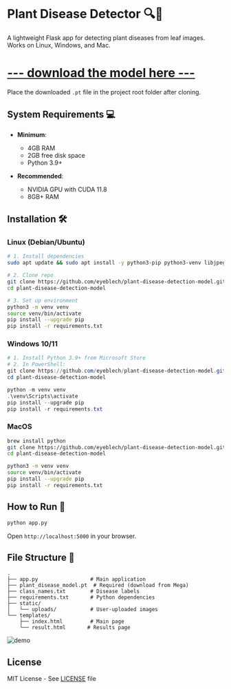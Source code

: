 # Plant Disease Detector 🔍🌱

A lightweight Flask app for detecting plant diseases from leaf images. Works on Linux, Windows, and Mac.


# [--- download the model here ---](https://mega.nz/file/WQRS2RbA#XLbOvtIKM3padgqjySAh-doj8mqdPJOMT3i1LmAklZ8)  

Place the downloaded `.pt` file in the project root folder after cloning.

## System Requirements 💻
- **Minimum**:
  - 4GB RAM
  - 2GB free disk space
  - Python 3.9+

- **Recommended**:
  - NVIDIA GPU with CUDA 11.8
  - 8GB+ RAM

## Installation 🛠️

### Linux (Debian/Ubuntu)
```bash
# 1. Install dependencies
sudo apt update && sudo apt install -y python3-pip python3-venv libjpeg-dev

# 2. Clone repo
git clone https://github.com/eyeblech/plant-disease-detection-model.git
cd plant-disease-detection-model

# 3. Set up environment
python3 -m venv venv
source venv/bin/activate
pip install --upgrade pip
pip install -r requirements.txt
```

### Windows 10/11
```powershell
# 1. Install Python 3.9+ from Microsoft Store
# 2. In PowerShell:
git clone https://github.com/eyeblech/plant-disease-detection-model.git
cd plant-disease-detection-model

python -m venv venv
.\venv\Scripts\activate
pip install --upgrade pip
pip install -r requirements.txt
```

### MacOS
```bash
brew install python
git clone https://github.com/eyeblech/plant-disease-detection-model.git
cd plant-disease-detection-model

python3 -m venv venv
source venv/bin/activate
pip install --upgrade pip
pip install -r requirements.txt
```

## How to Run 🚀
```bash
python app.py
```
Open `http://localhost:5000` in your browser.

## File Structure 📁
```
.
├── app.py                 # Main application
├── plant_disease_model.pt  # Required (download from Mega)
├── class_names.txt        # Disease labels
├── requirements.txt       # Python dependencies
├── static/
│   └── uploads/           # User-uploaded images
└── templates/
    ├── index.html         # Main page
    └── result.html       # Results page
```

![demo](https://github.com/user-attachments/assets/7af8b3d9-f5d2-4899-8e97-58b762b22681)


## License
MIT License - See [LICENSE](LICENSE) file

